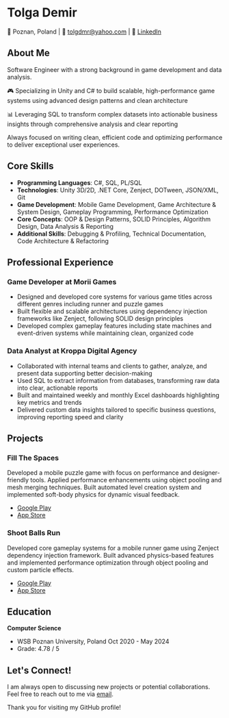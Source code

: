 # Tolga Demir

📍 Poznan, Poland | 📧 [tolgdmr@yahoo.com](mailto:mrtolgademir@gmail.com) | 💼 [LinkedIn](https://www.linkedin.com/in/mrtolgademir/)

## About Me

Software Engineer with a strong background in game development and data analysis.

🎮 Specializing in Unity and C# to build scalable, high-performance game systems using advanced design patterns and clean architecture

📊 Leveraging SQL to transform complex datasets into actionable business insights through comprehensive analysis and clear reporting

Always focused on writing clean, efficient code and optimizing performance to deliver exceptional user experiences.

## Core Skills

* **Programming Languages**: C#, SQL, PL/SQL
* **Technologies**: Unity 3D/2D, .NET Core, Zenject, DOTween, JSON/XML, Git
* **Game Development**: Mobile Game Development, Game Architecture & System Design, Gameplay Programming, Performance Optimization
* **Core Concepts**: OOP & Design Patterns, SOLID Principles, Algorithm Design, Data Analysis & Reporting
* **Additional Skills**: Debugging & Profiling, Technical Documentation, Code Architecture & Refactoring

## Professional Experience

### Game Developer at Morii Games
- Designed and developed core systems for various game titles across different genres including runner and puzzle games
- Built flexible and scalable architectures using dependency injection frameworks like Zenject, following SOLID design principles
- Developed complex gameplay features including state machines and event-driven systems while maintaining clean, organized code

### Data Analyst at Kroppa Digital Agency
- Collaborated with internal teams and clients to gather, analyze, and present data supporting better decision-making
- Used SQL to extract information from databases, transforming raw data into clear, actionable reports
- Built and maintained weekly and monthly Excel dashboards highlighting key metrics and trends
- Delivered custom data insights tailored to specific business questions, improving reporting speed and clarity

## Projects

### Fill The Spaces
Developed a mobile puzzle game with focus on performance and designer-friendly tools. Applied performance enhancements using object pooling and mesh merging techniques. Built automated level creation system and implemented soft-body physics for dynamic visual feedback.
- [Google Play](https://play.google.com/store/apps/details?id=com.play.fillspace&hl=en)
- [App Store](https://apps.apple.com/us/app/fill-the-spaces/id6741154550?ct=Tap33803252)

### Shoot Balls Run
Developed core gameplay systems for a mobile runner game using Zenject dependency injection framework. Built advanced physics-based features and implemented performance optimization through object pooling and custom particle effects.
- [Google Play](https://play.google.com/store/apps/details?id=com.morii.shootballs&hl=en_US)
- [App Store](https://apps.apple.com/us/app/shoot-balls-run/id6467386255)

## Education

**Computer Science**
- WSB Poznan University, Poland
Oct 2020 - May 2024
- Grade: 4.78 / 5

## Let's Connect!

I am always open to discussing new projects or potential collaborations. Feel free to reach out to me via [email](mailto:mrtolgademir@gmail.com).

Thank you for visiting my GitHub profile!
